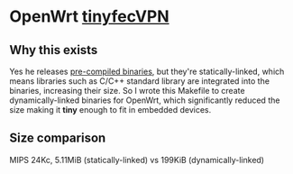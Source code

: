 # OpenWrt [tinyfecVPN](https://github.com/wangyu-/tinyfecVPN)

Why this exists
---
Yes he releases [pre-compiled binaries](https://github.com/wangyu-/tinyfecVPN/releases), but they're statically-linked, which means libraries such as C/C++ standard library are integrated into the binaries, increasing their size. So I wrote this Makefile to create dynamically-linked binaries for OpenWrt, which significantly reduced the size making it **tiny** enough to fit in embedded devices.

Size comparison
---
MIPS 24Kc, 5.11MiB (statically-linked) vs 199KiB (dynamically-linked)
